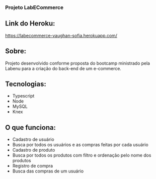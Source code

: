 ### Projeto LabECommerce

## Link do Heroku: 
https://labecommerce-vaughan-sofia.herokuapp.com/

## Sobre:
Projeto desenvolvido conforme proposta do bootcamp ministrado pela Labenu para a criação do back-end de um e-commerce.

## Tecnologias:
* Typescript
* Node
* MySQL
* Knex

## O que funciona:
* Cadastro de usuário
* Busca por todos os usuários e as compras feitas por cada usuário
* Cadastro de produto
* Busca por todos os produtos com filtro e ordenação pelo nome dos produtos
* Registro de compra
* Busca das compras de um usuário